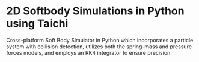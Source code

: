 # 2D Softbody Simulations in Python using Taichi
Cross-platform Soft Body Simulator in Python which incorporates a particle system with collision detection, utilizes both the spring-mass and pressure forces models, and employs an RK4 integrator to ensure precision.
